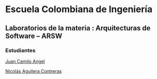 # Escuela Colombiana de Ingeniería

## Laboratorios de la materia : Arquitecturas de Software – ARSW

### Estudiantes

  [Juan Camilo Angel](https://github.com/juancamilo399)
  
  [Nicolás Aguilera Contreras](https://github.com/NicolasAguilera9906)

